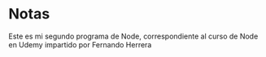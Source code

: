 # Notas

Este es mi segundo programa de Node, correspondiente al curso de Node en Udemy impartido por Fernando Herrera

```

```
